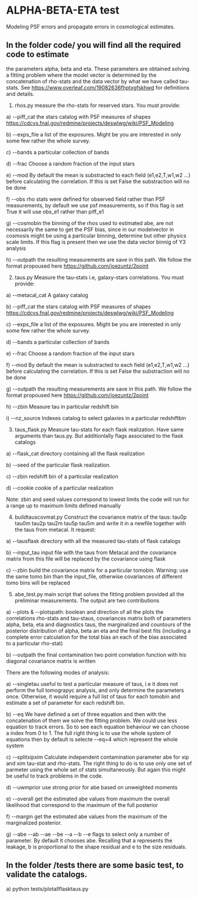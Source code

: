 # ALPHA-BETA-ETA test

  Modeling PSF errors and propagate errors in cosmological estimates.

## In the folder code/ you will find all the required code to estimate
   the parameters alpha, beta and eta.  These parameters are obtained
   solving a fitting problem where the model vector is determined by
   the concatenation of rho-stats and the data vector by what we have
   called tau-stats. See https://www.overleaf.com/19082636fhptxgfskhwd
   for definitions and details.

   1) rhos.py measure the rho-stats for reserved stars. You must
   provide:

   a) --piff_cat the stars catalog with PSF measures of shapes
   https://cdcvs.fnal.gov/redmine/projects/deswlwg/wiki/PSF_Modeling

   b) --exps_file a list of the exposures. Might be you are interested
   in only some few rather the whole survey.

   c) --bands a particular collection of bands

   d) --frac Choose a random fraction of the input stars

   e) --mod By default the mean is substracted to each field
   (e1,e2,T,w1,w2 ...)  before calculating the correlation. If this is
   set False the substraction will no be done

   f) --obs rho stats were defined for observed field rather than PSF
   measurements, by default we use psf measurements, so if this flag
   is set True it will use obs_e1 rather than piff_e1

   g) --cosmobin the binning of the rhos used to estimated abe, are
   not necessarily the same to get the PSF bias, since in our
   modelvector in cosmosis might be using a particular binning,
   determine but other physics scale limits. If this flag is present
   then we use the data vector binnig of Y3 analysis

   h) --outpath the resulting measurements are save in this path. We
   follow the format propoused here https://github.com/joezuntz/2point

   2) taus.py Measure the tau-stats i.e, galaxy-stars
   correlations. You must provide:

   a) --metacal_cat A galaxy catalog

   b) --piff_cat the stars catalog with PSF measures of shapes
   https://cdcvs.fnal.gov/redmine/projects/deswlwg/wiki/PSF_Modeling

   c) --exps_file a list of the exposures. Might be you are interested
   in only some few rather the whole survey.

   d) --bands a particular collection of bands

   e) --frac Choose a random fraction of the input stars

   f) --mod By default the mean is substracted to each field
   (e1,e2,T,w1,w2 ...)  before calculating the correlation. If this is
   set False the substraction will no be done

   g) --outpath the resulting measurements are save in this path. We
   follow the format propoused here https://github.com/joezuntz/2point

   h) --zbin Measure tau in particular redshift bin

   i) --nz_source Indexes catalog to select galaxies in a particular redshiftbin

   3) taus_flask.py Measure tau-stats for each flask realization. Have
   same arguments than taus.py. But additionlally flags associated to
   the flask catalogs

   a) --flask_cat directory containing all the
   flask realization

   b) --seed of the particular flask realization.

   c) --zbin redshift bin of a particular realization

   d) --cookie cookie of a particular realization

   Note: zbin and seed values correspond to lowest limits the code
   will run for a range up to maximum limits defined manually

   4) buildtauscovmat.py Construct the covariance matrix of the taus:
   tau0p tau0m tau2p tau2m tau5p tau5m and write it in a newfile
   together with the taus from metacal. It request:

   a) --tausflask directory with all the measured tau-stats of flask catalogs

   b) --input_tau input file with the taus from Metacal and the
   covariance matrix from this file will be replaced by the covariance
   using flask

   c) --zbin build the covariance matrix for a particular
   tomobin. Warning: use the same tomo bin than the input_file,
   otherwise covariances of different tomo bins will be replaced

   5) abe_test.py main script that solves the fitting problem provided
   all the preliminar measurements. The output are two contributions
   
   a) --plots & --plotspath: boolean and direction of all the plots the
   correlations rho-stats and tau-staus, covariances matrix both of
   parameters alpha, beta, eta and diagnostics taus, the marginalized
   and countours of the posterior distribution of alpha, beta an eta
   and the final best fits (including a complete error calculation for
   the total bias an each of the bias associated to a particular
   rho-stat)

   b) --outpath the final contamination two point correlation function
   with his diagonal covariance matrix is written

   There are the following modes of analysis:

   a) --singletau useful to test a particular measure of taus, i.e it
   does not perform the full tomograpyc analysis, and only determine
   the parameters once. Otherwise, it would require a full list of
   taus for each tomobin and estimate a set of parameter for each
   redshift bin.

   b) --eq We have defined a set of three equation and then with the
   concatenation of them we solve the fitting problem. We could use
   less equation to track errors. So to see each equation behaviour we
   can choose a index from 0 to 1. The full right thing is to use the
   whole system of equations then by default is selecte --eq=4 which
   represent the whole system

   c) --splitxipxim Calculate independent contamination parameter abe for
   xip and xim tau-stat and rho-stats. The right thing to do is to use
   only one set of parmeter using the whole set of stats
   simultaneously. But again this might be useful to track problems in
   the code.

   d) --uwmprior use strong prior for abe based on unweighted moments

   e) --overall get the estimated abe values from maximum the overall
   likelihood that correspond to the maximum of the full posterior

   f) --margin get the estimated abe values from the maximum of the
   marginalized posterior.

   g) --abe --ab --ae --be --a --b --e flags to select only a number
   of parameter.  By default it chooses abe. Recalling that a
   represents the leakage, b is proportional to the shape residual and
   e to the size residuals.
   

## In the folder /tests there are some basic test, to validate the catalogs.

   a) python tests/plotallflasktaus.py